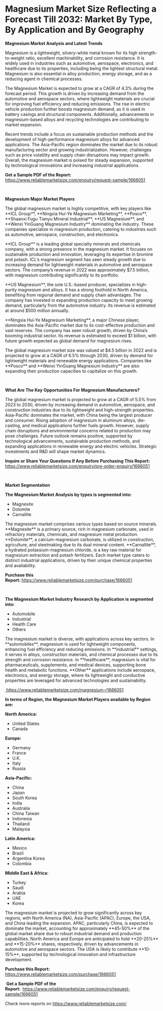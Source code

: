 <p><h1>Magnesium Market Size Reflecting a Forecast Till 2032: Market By Type, By Application and By Geography</h1></p><p><strong>Magnesium Market Analysis and Latest Trends</strong></p>
<p><p>Magnesium is a lightweight, silvery-white metal known for its high strength-to-weight ratio, excellent machinability, and corrosion resistance. It is widely used in industries such as automotive, aerospace, electronics, and healthcare due to its properties, including being the lightest structural metal. Magnesium is also essential in alloy production, energy storage, and as a reducing agent in chemical processes.</p><p>The Magnesium Market is expected to grow at a CAGR of 4.3% during the forecast period. This growth is driven by increasing demand from the automotive and aerospace sectors, where lightweight materials are crucial for improving fuel efficiency and reducing emissions. The rise in electric vehicle production further boosts magnesium demand, as it is used in battery casings and structural components. Additionally, advancements in magnesium-based alloys and recycling technologies are contributing to market expansion.</p><p>Recent trends include a focus on sustainable production methods and the development of high-performance magnesium alloys for advanced applications. The Asia-Pacific region dominates the market due to its robust manufacturing sector and growing industrialization. However, challenges such as price volatility and supply chain disruptions may impact growth. Overall, the magnesium market is poised for steady expansion, supported by technological innovations and increasing industrial applications.</p></p>
<p><strong>Get a Sample PDF of the Report:&nbsp;</strong> <a href="https://www.reliablemarketsize.com/enquiry/request-sample/1666051?utm_campaign=2210&utm_medium=2&utm_source=Github&utm_content=ia&utm_term=26012025&utm_id=magnesium">https://www.reliablemarketsize.com/enquiry/request-sample/1666051</a></p>
<p>&nbsp;</p>
<p><strong>Magnesium Major Market Players</strong></p>
<p><p>The global magnesium market is highly competitive, with key players like **ICL Group**, **Ningxia Hui-Ye Magnesium Marketing**, **Posco**, **Shaanxi Fugu Tianyu Mineral Industrial**, **US Magnesium**, and **Wenxi YinGuang Magnesium Industry** dominating the industry. These companies specialize in magnesium production, catering to industries such as automotive, aerospace, construction, and electronics.</p><p>**ICL Group** is a leading global specialty minerals and chemicals company, with a strong presence in the magnesium market. It focuses on sustainable production and innovation, leveraging its expertise in bromine and potash. ICL’s magnesium segment has seen steady growth due to increasing demand for lightweight materials in automotive and aerospace sectors. The company’s revenue in 2022 was approximately $7.5 billion, with magnesium contributing significantly to its portfolio.</p><p>**US Magnesium**, the sole U.S.-based producer, specializes in high-purity magnesium and alloys. It has a strong foothold in North America, benefiting from regional demand and supply chain advantages. The company has invested in expanding production capacity to meet growing demand, particularly from the automotive industry. Its revenue is estimated at around $500 million annually.</p><p>**Ningxia Hui-Ye Magnesium Marketing**, a major Chinese player, dominates the Asia-Pacific market due to its cost-effective production and vast reserves. The company has seen robust growth, driven by China’s booming industrial sector. Its revenue is estimated to exceed $1 billion, with future growth expected as global demand for magnesium rises.</p><p>The global magnesium market size was valued at $4.5 billion in 2022 and is projected to grow at a CAGR of 6.5% through 2030, driven by demand for lightweight materials and renewable energy applications. Companies like **Posco** and **Wenxi YinGuang Magnesium Industry** are also expanding their production capacities to capitalize on this growth.</p></p>
<p>&nbsp;</p>
<p><strong>What Are The Key Opportunities For Magnesium Manufacturers?</strong></p>
<p><p>The global magnesium market is projected to grow at a CAGR of 5.5% from 2023 to 2030, driven by increasing demand in automotive, aerospace, and construction industries due to its lightweight and high-strength properties. Asia-Pacific dominates the market, with China being the largest producer and consumer. Rising adoption of magnesium in aluminum alloys, die-casting, and medical applications further fuels growth. However, supply chain disruptions and environmental concerns related to production may pose challenges. Future outlook remains positive, supported by technological advancements, sustainable production methods, and expanding applications in renewable energy and electric vehicles. Strategic investments and R&D will shape market dynamics.</p></p>
<p><strong>Inquire or Share Your Questions If Any Before Purchasing This Report:</strong> <a href="https://www.reliablemarketsize.com/enquiry/pre-order-enquiry/1666051?utm_campaign=2210&utm_medium=2&utm_source=Github&utm_content=ia&utm_term=26012025&utm_id=magnesium">https://www.reliablemarketsize.com/enquiry/pre-order-enquiry/1666051</a></p>
<p>&nbsp;</p>
<p><strong>Market Segmentation</strong></p>
<p><strong>The Magnesium Market Analysis by types is segmented into:</strong></p>
<p><ul><li>Magnesite</li><li>Dolomite</li><li>Carnallite</li></ul></p>
<p><p>The magnesium market comprises various types based on source minerals. **Magnesite** is a primary source, rich in magnesium carbonate, used in refractory materials, chemicals, and magnesium metal production. **Dolomite**, a calcium-magnesium carbonate, is utilized in construction, agriculture, and steelmaking due to its dual mineral content. **Carnallite**, a hydrated potassium-magnesium chloride, is a key raw material for magnesium extraction and potash fertilizers. Each market type caters to distinct industrial applications, driven by their unique chemical properties and availability.</p></p>
<p><strong>Purchase this Report:&nbsp;</strong><a href="https://www.reliablemarketsize.com/purchase/1666051?utm_campaign=2210&utm_medium=2&utm_source=Github&utm_content=ia&utm_term=26012025&utm_id=magnesium">https://www.reliablemarketsize.com/purchase/1666051</a></p>
<p>&nbsp;</p>
<p><strong>The Magnesium Market Industry Research by Application is segmented into:</strong></p>
<p><ul><li>Automobile</li><li>Industrial</li><li>Health Care</li><li>Others</li></ul></p>
<p><p>The magnesium market is diverse, with applications across key sectors. In **automobiles**, magnesium is used for lightweight components, enhancing fuel efficiency and reducing emissions. In **industrial** settings, it serves in alloys, construction materials, and chemical processes due to its strength and corrosion resistance. In **healthcare**, magnesium is vital for pharmaceuticals, supplements, and medical devices, supporting bone health and metabolic functions. **Other** applications include aerospace, electronics, and energy storage, where its lightweight and conductive properties are leveraged for advanced technologies and sustainability.</p></p>
<p><a href="https://www.reliablemarketsize.com/magnesium-r1666051?utm_campaign=2210&utm_medium=2&utm_source=Github&utm_content=ia&utm_term=26012025&utm_id=magnesium">&nbsp;https://www.reliablemarketsize.com/magnesium-r1666051</a></p>
<p><strong>In terms of Region, the Magnesium Market Players available by Region are:</strong></p>
<p>
    <p> <strong> North America: </strong>
        <ul>
            <li>United States</li>
            <li>Canada</li>
        </ul>
        </p> 
    <p> <strong> Europe: </strong>
        <ul>
            <li>Germany</li>
            <li>France</li>
            <li>U.K.</li>
            <li>Italy</li>
            <li>Russia</li>
        </ul>
        </p> 
    <p> <strong> Asia-Pacific: </strong>
        <ul>
            <li>China</li>
            <li>Japan</li>
            <li>South Korea</li>
            <li>India</li>
            <li>Australia</li>
            <li>China Taiwan</li>
            <li>Indonesia</li>
            <li>Thailand</li>
            <li>Malaysia</li>
        </ul>
        </p> 
    <p> <strong> Latin America: </strong>
        <ul>
            <li>Mexico</li>
            <li>Brazil</li>
            <li>Argentina Korea</li>
            <li>Colombia</li>
        </ul>
        </p> 
    <p> <strong> Middle East & Africa: </strong>
        <ul>
            <li>Turkey</li>
            <li>Saudi</li>
            <li>Arabia</li>
            <li>UAE</li>
            <li>Korea</li>
        </ul>
    </p>
    </p>
<p><p>The magnesium market is projected to grow significantly across key regions, with North America (NA), Asia-Pacific (APAC), Europe, the USA, and China leading the expansion. APAC, particularly China, is expected to dominate the market, accounting for approximately **45-50%** of the global market share due to robust industrial demand and production capabilities. North America and Europe are anticipated to hold **20-25%** and **15-20%** shares, respectively, driven by advancements in automotive and aerospace sectors. The USA is likely to contribute **10-15%**, supported by technological innovation and infrastructure development.</p></p>
<p><strong>Purchase this Report: </strong><a href="https://www.reliablemarketsize.com/purchase/1666051?utm_campaign=2210&utm_medium=2&utm_source=Github&utm_content=ia&utm_term=26012025&utm_id=magnesium">https://www.reliablemarketsize.com/purchase/1666051</a></p>
<p>&nbsp;<strong>Get a Sample PDF of the Report:&nbsp;&nbsp;</strong><a href="https://www.reliablemarketsize.com/enquiry/request-sample/1666051?utm_campaign=2210&utm_medium=2&utm_source=Github&utm_content=ia&utm_term=26012025&utm_id=magnesium">https://www.reliablemarketsize.com/enquiry/request-sample/1666051</a></p>
<p><strong></strong></p>
<p>Check more reports on <a href="https://www.reliablemarketsize.com/?utm_campaign=2210&utm_medium=2&utm_source=Github&utm_content=ia&utm_term=26012025&utm_id=magnesium">https://www.reliablemarketsize.com/</a></p>